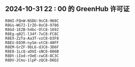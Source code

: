## 2024-10-31 22 : 00 的 GreenHub 许可证
```
R8HI-FQnW-NSDU-9sC8-968C
R8Gs-WG72-IrZO-0xC8-9786
R8Gd-1EZB-h4bc-OlC8-1692
R8Eg-q02l-l34f-7xC8-FC8C
R8EX-ZzTa-Aa3T-vzC8-D3F8
R8EU-EO3R-nySm-xtC8-48FF
R8EM-GrZF-9bL6-dJC8-3D6F
R8E8-1LcQ-aDUI-sNC8-886B
R8Dt-iIod-rOeE-cwC8-8C3C
R8DV-2Cmu-1lpP-zQC8-D6D2
```
